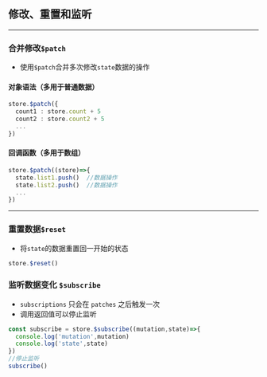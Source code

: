 ## 修改、重置和监听
---
### 合并修改`$patch`
* 使用`$patch`合并多次修改`state`数据的操作

#### 对象语法（多用于普通数据）
```ts
store.$patch({
  count1 : store.count + 5
  count2 : store.count2 + 5
  ...
})
```

#### 回调函数（多用于数组）
```ts
store.$patch((store)=>{
  state.list1.push()  //数据操作
  state.list2.push()  //数据操作
  ...
})
```

---
### 重置数据`$reset`
* 将`state`的数据重置回一开始的状态
```ts
store.$reset()
```

### 监听数据变化 `$subscribe`
* `subscriptions` 只会在 `patches` 之后触发一次
* 调用返回值可以停止监听
```ts
const subscribe = store.$subscribe((mutation,state)=>{
  console.log('mutation',mutation)
  console.log('state',state)
})
//停止监听
subscribe()
```
